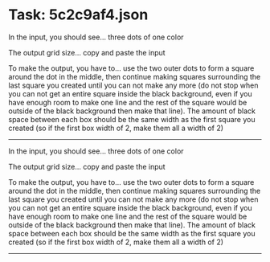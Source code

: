 # Task: 5c2c9af4.json

In the input, you should see... three dots of one color

The output grid size... copy and paste the input

To make the output, you have to... use the two outer dots to form a square around the dot in the middle, then continue making squares surrounding the last square you created until you can not make any more (do not stop when you can not get an entire square inside the black background, even if you have enough room to make one line and the rest of the square would be outside of the black background then make that line). The amount of black space between each box should be the same width as the first square you created (so if the first box width of 2, make them all a width of 2)

---

In the input, you should see... three dots of one color

The output grid size... copy and paste the input

To make the output, you have to... use the two outer dots to form a square around the dot in the middle, then continue making squares surrounding the last square you created until you can not make any more (do not stop when you can not get an entire square inside the black background, even if you have enough room to make one line and the rest of the square would be outside of the black background then make that line). The amount of black space between each box should be the same width as the first square you created (so if the first box width of 2, make them all a width of 2)

---

